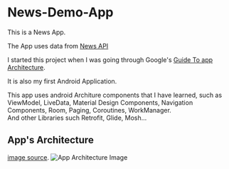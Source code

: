 # News-Demo-App
This is a News App.  

The App uses data from [News API](https://newsapi.org/)  

I started this project when I was going through Google's [Guide To app Architecture](https://developer.android.com/jetpack/docs/guide).  

It is also my first Android Application.  


This app uses android Architure components that I have learned, such as ViewModel, LiveData, Material Design Components, Navigation Components, Room, Paging, Coroutines, WorkManager.  
And other Libraries such Retrofit, Glide, Mosh...  

App's Architecture 
------------------
[image source](https://developer.android.com/jetpack/docs/guide).
![App Architecture Image](https://developer.android.com/topic/libraries/architecture/images/final-architecture.png)  
